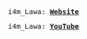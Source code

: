 <p align="center">
  <samp>
    i4m_Lawa:
    <b><a href="http://i4mlawa.epizy.com">Website</a></b>
</samp><br>
</p>

<p align="center">
  <samp>
    i4m_Lawa:
    <b><a href="https://www.youtube.com/channel/UCEhQ2zk99Or7vOZ3nBjj7Jg">YouTube</a></b>
</samp><br>
</p>
